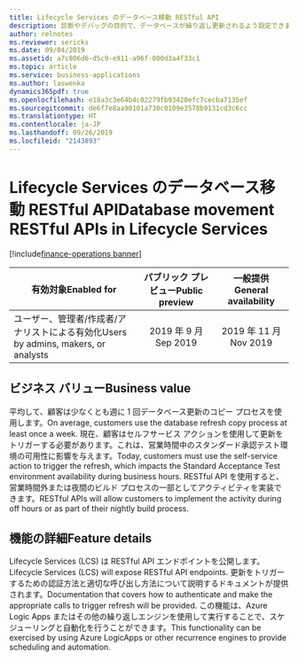 ```yaml
---
title: Lifecycle Services のデータベース移動 RESTful API
description: 診断やデバッグの目的で、データベースが繰り返し更新されるよう設定できます。
author: relnotes
ms.reviewer: sericks
ms.date: 09/04/2019
ms.assetid: a7c806d6-d5c9-e911-a96f-000d3a4f33c1
ms.topic: article
ms.service: business-applications
ms.author: laswenka
dynamics365pdf: true
ms.openlocfilehash: e18a3c3e64b4c02279fb93420efc7cecba7135ef
ms.sourcegitcommit: de6f7e8aa90101a730c0109e3578b9131cd3c6cc
ms.translationtype: HT
ms.contentlocale: ja-JP
ms.lasthandoff: 09/26/2019
ms.locfileid: "2143893"
---
```

# <a name="database-movement-restful-apis-in-lifecycle-services"></a><span data-ttu-id="930e2-103">Lifecycle Services のデータベース移動 RESTful API</span><span class="sxs-lookup"><span data-stu-id="930e2-103">Database movement RESTful APIs in Lifecycle Services</span></span>
[!include[finance-operations banner](../includes/finance-operations.md)]

| <span data-ttu-id="930e2-104">有効対象</span><span class="sxs-lookup"><span data-stu-id="930e2-104">Enabled for</span></span>    |  <span data-ttu-id="930e2-105">パブリック プレビュー</span><span class="sxs-lookup"><span data-stu-id="930e2-105">Public preview</span></span> | <span data-ttu-id="930e2-106">一般提供</span><span class="sxs-lookup"><span data-stu-id="930e2-106">General availability</span></span> | 
| ---------- | :----------: |:----------: |
|<span data-ttu-id="930e2-107">ユーザー、管理者/作成者/アナリストによる有効化</span><span class="sxs-lookup"><span data-stu-id="930e2-107">Users by admins, makers, or analysts</span></span>|<span data-ttu-id="930e2-108">2019 年 9 月</span><span class="sxs-lookup"><span data-stu-id="930e2-108">Sep 2019</span></span>| <span data-ttu-id="930e2-109">2019 年 11 月</span><span class="sxs-lookup"><span data-stu-id="930e2-109">Nov 2019</span></span>|


## <a name="business-value"></a><span data-ttu-id="930e2-110">ビジネス バリュー</span><span class="sxs-lookup"><span data-stu-id="930e2-110">Business value</span></span>
<!-- bv start -->
<span data-ttu-id="930e2-111">平均して、顧客は少なくとも週に 1 回データベース更新のコピー プロセスを使用します。</span><span class="sxs-lookup"><span data-stu-id="930e2-111">On average, customers use the database refresh copy process  at least once a week.</span></span>  <span data-ttu-id="930e2-112">現在、顧客はセルフサービス アクションを使用して更新をトリガーする必要があります。これは、営業時間中のスタンダード承認テスト環境の可用性に影響を与えます。</span><span class="sxs-lookup"><span data-stu-id="930e2-112">Today, customers must use the self-service action to trigger the refresh, which impacts the Standard Acceptance Test environment availability during business hours.</span></span>  <span data-ttu-id="930e2-113">RESTful API を使用すると、営業時間外または夜間のビルド プロセスの一部としてアクティビティを実装できます。</span><span class="sxs-lookup"><span data-stu-id="930e2-113">RESTful APIs will allow customers to implement the activity during off hours or as part of their nightly build process.</span></span>
<!-- bv end -->



## <a name="feature-details"></a><span data-ttu-id="930e2-114">機能の詳細</span><span class="sxs-lookup"><span data-stu-id="930e2-114">Feature details</span></span>
<!--feature detail start -->
<span data-ttu-id="930e2-115">Lifecycle Services (LCS) は RESTful API エンドポイントを公開します。</span><span class="sxs-lookup"><span data-stu-id="930e2-115">Lifecycle Services (LCS) will expose RESTful API endpoints.</span></span> <span data-ttu-id="930e2-116">更新をトリガーするための認証方法と適切な呼び出し方法について説明するドキュメントが提供されます。</span><span class="sxs-lookup"><span data-stu-id="930e2-116">Documentation that covers how to authenticate and make the appropriate calls to trigger refresh will be provided.</span></span>  <span data-ttu-id="930e2-117">この機能は、Azure Logic Apps またはその他の繰り返しエンジンを使用して実行することで、スケジューリングと自動化を行うことができます。</span><span class="sxs-lookup"><span data-stu-id="930e2-117">This functionality can be exercised by using Azure LogicApps or other recurrence engines to provide scheduling and automation.</span></span>
<!--feature detail end -->











